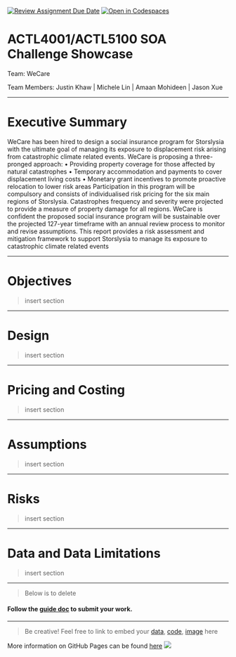 [![Review Assignment Due Date](https://classroom.github.com/assets/deadline-readme-button-8d59dc4de5201274e310e4c54b9627a8934c3b88527886e3b421487c677d23eb.svg)](https://classroom.github.com/a/elzutNYu)
[![Open in Codespaces](https://classroom.github.com/assets/launch-codespace-f4981d0f882b2a3f0472912d15f9806d57e124e0fc890972558857b51b24a6f9.svg)](https://classroom.github.com/open-in-codespaces?assignment_repo_id=10760551)

# ACTL4001/ACTL5100 SOA Challenge Showcase

Team: WeCare

Team Members: Justin Khaw | Michele Lin | Amaan Mohideen | Jason Xue

---
# Executive Summary

WeCare has been hired to design a social insurance program for Storslysia with the
ultimate goal of managing its exposure to displacement risk arising from catastrophic
climate related events. WeCare is proposing a three-pronged approach:
• Providing property coverage for those affected by natural catastrophes
• Temporary accommodation and payments to cover displacement living costs
• Monetary grant incentives to promote proactive relocation to lower risk areas
Participation in this program will be compulsory and consists of individualised risk
pricing for the six main regions of Storslysia. Catastrophes frequency and severity
were projected to provide a measure of property damage for all regions. WeCare is
confident the proposed social insurance program will be sustainable over the
projected 127-year timeframe with an annual review process to monitor and revise
assumptions. This report provides a risk assessment and mitigation framework to
support Storslysia to manage its exposure to catastrophic climate related events

---
# Objectives

>insert section

---
# Design

>insert section

---
# Pricing and Costing

>insert section

---
# Assumptions

>insert section

---
# Risks

>insert section

---
# Data and Data Limitations

>insert section


---
>Below is to delete

#### Follow the [guide doc](Doc1.pdf) to submit your work. 
---
>Be creative! Feel free to link to embed your [data](hazard-event-data.csv), [code](sample-data-clean.ipynb), [image](unsw.png) here

More information on GitHub Pages can be found [here](https://pages.github.com/)
![](Actuarial.gif)
